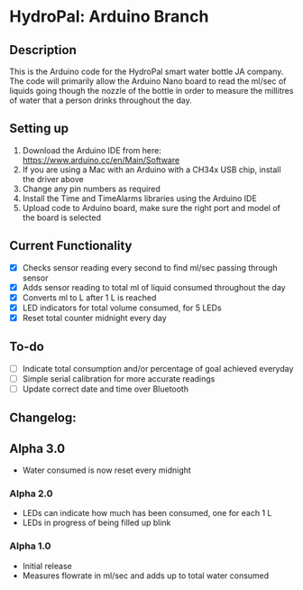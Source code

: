 # HydroPal: Arduino Branch

## Description
This is the Arduino code for the HydroPal smart water bottle JA company. The code will primarily allow the Arduino Nano board to read the ml/sec of liquids going though the nozzle of the bottle in order to measure the millitres of water that a person drinks throughout the day.

## Setting up
1. Download the Arduino IDE from here: https://www.arduino.cc/en/Main/Software
2. If you are using a Mac with an Arduino with a CH34x USB chip, install the driver above
3. Change any pin numbers as required
4. Install the Time and TimeAlarms libraries using the Arduino IDE
5. Upload code to Arduino board, make sure the right port and model of the board is selected

## Current Functionality
- [x] Checks sensor reading every second to find ml/sec passing through sensor
- [x] Adds sensor reading to total ml of liquid consumed throughout the day
- [x] Converts ml to L after 1 L is reached
- [x] LED indicators for total volume consumed, for 5 LEDs
- [x] Reset total counter midnight every day

## To-do
- [ ] Indicate total consumption and/or percentage of goal achieved everyday
- [ ] Simple serial calibration for more accurate readings
- [ ] Update correct date and time over Bluetooth

## Changelog:

## Alpha 3.0
- Water consumed is now reset every midnight

### Alpha 2.0
- LEDs can indicate how much has been consumed, one for each 1 L
- LEDs in progress of being filled up blink

### Alpha 1.0
- Initial release
- Measures flowrate in ml/sec and adds up to total water consumed
